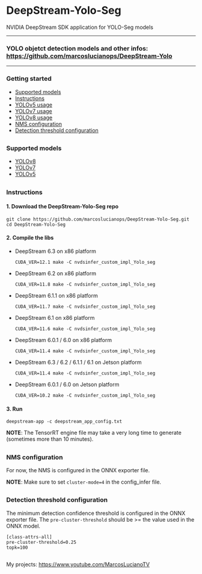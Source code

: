 # DeepStream-Yolo-Seg

NVIDIA DeepStream SDK application for YOLO-Seg models

--------------------------------------------------------------------------------------------------
### YOLO objetct detection models and other infos: https://github.com/marcoslucianops/DeepStream-Yolo
--------------------------------------------------------------------------------------------------

### Getting started

* [Supported models](#supported-models)
* [Instructions](#basic-usage)
* [YOLOv5 usage](docs/YOLOv5.md)
* [YOLOv7 usage](docs/YOLOv7.md)
* [YOLOv8 usage](docs/YOLOv8.md)
* [NMS configuration](#nms-configuration)
* [Detection threshold configuration](#detection-threshold-configuration)

##

### Supported models

* [YOLOv8](https://github.com/ultralytics/ultralytics)
* [YOLOv7](https://github.com/WongKinYiu/yolov7)
* [YOLOv5](https://github.com/ultralytics/yolov5)

##

### Instructions

#### 1. Download the DeepStream-Yolo-Seg repo

```
git clone https://github.com/marcoslucianops/DeepStream-Yolo-Seg.git
cd DeepStream-Yolo-Seg
```

#### 2. Compile the libs

* DeepStream 6.3 on x86 platform

  ```
  CUDA_VER=12.1 make -C nvdsinfer_custom_impl_Yolo_seg
  ```

* DeepStream 6.2 on x86 platform

  ```
  CUDA_VER=11.8 make -C nvdsinfer_custom_impl_Yolo_seg
  ```

* DeepStream 6.1.1 on x86 platform

  ```
  CUDA_VER=11.7 make -C nvdsinfer_custom_impl_Yolo_seg
  ```

* DeepStream 6.1 on x86 platform

  ```
  CUDA_VER=11.6 make -C nvdsinfer_custom_impl_Yolo_seg
  ```

* DeepStream 6.0.1 / 6.0 on x86 platform

  ```
  CUDA_VER=11.4 make -C nvdsinfer_custom_impl_Yolo_seg
  ```

* DeepStream 6.3 / 6.2 / 6.1.1 / 6.1 on Jetson platform

  ```
  CUDA_VER=11.4 make -C nvdsinfer_custom_impl_Yolo_seg
  ```

* DeepStream 6.0.1 / 6.0 on Jetson platform

  ```
  CUDA_VER=10.2 make -C nvdsinfer_custom_impl_Yolo_seg
  ```

#### 3. Run

```
deepstream-app -c deepstream_app_config.txt
```

**NOTE**: The TensorRT engine file may take a very long time to generate (sometimes more than 10 minutes).

##

### NMS configuration

For now, the NMS is configured in the ONNX exporter file.

**NOTE**: Make sure to set `cluster-mode=4` in the config_infer file.

##

### Detection threshold configuration

The minimum detection confidence threshold is configured in the ONNX exporter file. The `pre-cluster-threshold` should be >= the value used in the ONNX model.

```
[class-attrs-all]
pre-cluster-threshold=0.25
topk=100
```

##

My projects: https://www.youtube.com/MarcosLucianoTV
